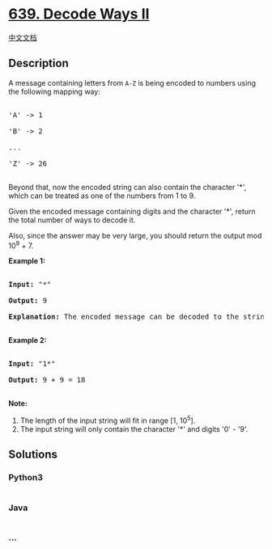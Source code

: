 # [639. Decode Ways II](https://leetcode.com/problems/decode-ways-ii)

[中文文档](/solution/0600-0699/0639.Decode%20Ways%20II/README.md)

## Description
<p>

A message containing letters from <code>A-Z</code> is being encoded to numbers using the following mapping way:

</p>



<pre>

'A' -> 1

'B' -> 2

...

'Z' -> 26

</pre>



<p>

Beyond that, now the encoded string can also contain the character '*', which can be treated as one of the numbers from 1 to 9.

</p>





<p>

Given the encoded message containing digits and the character '*', return the total number of ways to decode it.

</p>



<p>

Also, since the answer may be very large, you should return the output mod 10<sup>9</sup> + 7.

</p>



<p><b>Example 1:</b><br />

<pre>

<b>Input:</b> "*"

<b>Output:</b> 9

<b>Explanation:</b> The encoded message can be decoded to the string: "A", "B", "C", "D", "E", "F", "G", "H", "I".

</pre>

</p>



<p><b>Example 2:</b><br />

<pre>

<b>Input:</b> "1*"

<b>Output:</b> 9 + 9 = 18

</pre>

</p>



<p><b>Note:</b><br>

<ol>

<li>The length of the input string will fit in range [1, 10<sup>5</sup>].</li>

<li>The input string will only contain the character '*' and digits '0' - '9'.</li>

</ol>

</p>


## Solutions


<!-- tabs:start -->

### **Python3**

```python

```

### **Java**

```java

```

### **...**
```

```

<!-- tabs:end -->